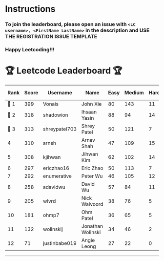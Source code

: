 # Instructions
### To join the leaderboard, please open an issue with `<LC username>, <FirstName LastName>` in the description and USE THE REGISTRATION ISSUE TEMPLATE
### Happy Leetcoding!!!


# 🏆 Leetcode Leaderboard 🏆

| Rank | Score | Username       | Name | Easy | Medium | Hard | Problems Solved |
|------|----------------|-----------------|-------------------|--------------|--------------|--------------|--------------|
| 🥇 1 | 399 | Vonais | John Xie | 80 | 143 | 11 | 234 |
| 🥈 2 | 318 | shadowion | Ihsaan Yasin | 88 | 94 | 14 | 196 |
| 🥉 3 | 313 | shreypatel703 | Shrey Patel | 50 | 121 | 7 | 178 |
| 4 | 310 | arnsh | Arnav Shah | 47 | 109 | 15 | 171 |
| 5 | 308 | kjihwan | Jihwan Kim | 62 | 102 | 14 | 178 |
| 6 | 297 | ericzhao16 | Eric Zhao | 50 | 113 | 7 | 170 |
| 7 | 292 | enumerative | Peter Wu | 46 | 105 | 12 | 163 |
| 8 | 258 | adavidwu | David Wu | 57 | 84 | 11 | 152 |
| 9 | 205 | wlvrd | Nick Walvoord | 38 | 76 | 5 | 119 |
| 10 | 181 | ohmp7 | Ohm Patel | 36 | 65 | 5 | 106 |
| 11 | 132 | wolinskij | Jonathan Wolinski | 34 | 46 | 2 | 82 |
| 12 | 71 | justinbabe019 | Angie Leong | 27 | 22 | 0 | 49 |
---